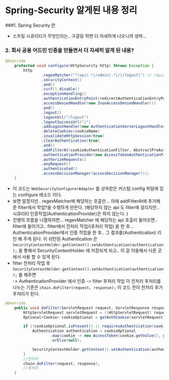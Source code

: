 # Spring-Security 알게된 내용 정리



###1. Spring Security  란

- 스프링 시큐리티가 무엇인지는.. 구글링 하면 더 자세하게 나오니까 생략...



### 2. 회사 공용 어드민 인증을 만들면서 더 자세히 알게 된 내용?

```java
@Override
    protected void configure(HttpSecurity http) throws Exception {
        http
                .regexMatcher("^/api/.*|/admin/.*|/|/logout|") // /api/*
                .securityContext()
                .and()
                .csrf().disable()
                .exceptionHandling()
                .authenticationEntryPoint(redirectAuthenticationEntryPoint)
                .accessDeniedHandler(new JsonAccessDeniedHandler())
                .and()
                .logout()
                .logoutUrl("/logout")
                .logoutSuccessUrl("/")
                .addLogoutHandler(new AuthenticationServerLogoutHandler(authServerAdaptor))
                .deleteCookies(cookieName)
                .invalidateHttpSession(true)
                .clearAuthentication(true)
                .and()
                .addFilterAt(cookieAuthenticationFilter, AbstractPreAuthenticatedProcessingFilter.class)
                .authenticationProvider(new AccessTokenAuthenticationProvider(authServerAdaptor))
                .authorizeRequests()
                .anyRequest()
                .authenticated()
                .accessDecisionManager(accessDecisionManager());
    }
```

- 이 코드는  ```WebSecurityConfigurerAdapter``` 를 상속받은 커스텀 config 파일에 있는 configure 메소드 이다.
- 보면 알겠지만.. regexMatcher에 해당하는 호출만... 아래 addFilterAt에 추가해준 filter에서 작업?을 수행하게 만든다. 
  (해당하지 않는 api  도 filter에 걸리지만.. 시큐리티 인증작업(AuthenticationProvider)은 하지 않는다. )
- 진행의 흐름을 나열하자면... regexMatcher 에 해당하는 api 호출이 들어오면.. filter에 들어가고.. filter에서 전처리 작업/(후처리 작업) 을 한 후... AuthenticationProvider에서 인증 작업을 한 후.. 그 결과를(Authentication) 리턴 해 주게 된다. 
  이 리턴된 Authentication  은 ```SecurityContextHolder.getContext().setAuthentication(authentication);```  을 통해서 SecurityContextHolder 에 저장되게 되고.. 이 걸 이용해서 다른 곳에서 사용 할 수 있게 된다. 
- filter 전처리 작업 후 ```SecurityContextHolder.getContext().setAuthentication(authentication);``` 를 
  해주면    
  -> AuthenticationProvider 에서 인증 
  -> filter 후처리 작업 
  이 전처리 후처리를 나누는 기준은 ```chain.doFilter(request, response);```  이 코드 전이 전처리 후가 후처리가 된다.

```java
@Override
    public void doFilter(ServletRequest request, ServletResponse response, FilterChain chain) throws IOException, ServletException {
        HttpServletRequest servletRequest = ((HttpServletRequest) request);
        Optional<Cookie> cookieOptional = getAuthCookie(servletRequest);

        if (!cookieOptional.isPresent() || requiresAuthentication(cookieOptional.get())) {
            Authentication authentication = cookieOptional
                    .map(cookie -> new AccessToken(cookie.getValue(), getClientIPAddress(servletRequest)))
                    .orElse(null);

            SecurityContextHolder.getContext().setAuthentication(authentication);
        }
        //전처리 
        chain.doFilter(request, response);
        //후처리 
    }
```





 







